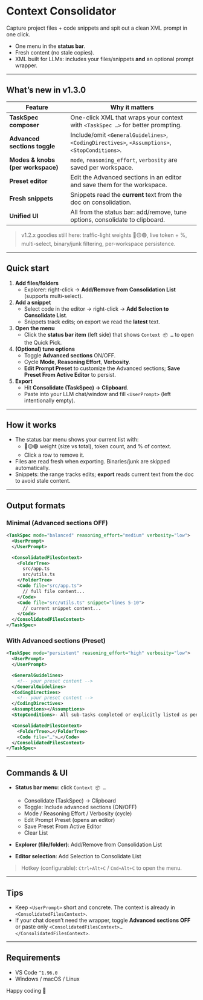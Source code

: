 # Context Consolidator

Capture project files + code snippets and spit out a clean XML prompt in one click.

- One menu in the **status bar**.
- Fresh content (no stale copies).
- XML built for LLMs: includes your files/snippets **and** an optional prompt wrapper.

---

## What’s new in v1.3.0

| Feature                           | Why it matters                                                                                 |
| --------------------------------- | ---------------------------------------------------------------------------------------------- |
| **TaskSpec composer**             | One-click XML that wraps your context with `<TaskSpec …>` for better prompting.                |
| **Advanced sections toggle**      | Include/omit `<GeneralGuidelines>`, `<CodingDirectives>`, `<Assumptions>`, `<StopConditions>`. |
| **Modes & knobs (per workspace)** | `mode`, `reasoning_effort`, `verbosity` are saved per workspace.                               |
| **Preset editor**                 | Edit the Advanced sections in an editor and save them for the workspace.                       |
| **Fresh snippets**                | Snippets read the **current** text from the doc on consolidation.                              |
| **Unified UI**                    | All from the status bar: add/remove, tune options, consolidate to clipboard.                   |

> v1.2.x goodies still here: traffic-light weights 🔴🟡🟢, live token + %, multi-select, binary/junk filtering, per-workspace persistence.

---

## Quick start

1. **Add files/folders**
   - Explorer: right-click → **Add/Remove from Consolidation List** (supports multi-select).
2. **Add a snippet**
   - Select code in the editor → right-click → **Add Selection to Consolidate List**.
   - Snippets track edits; on export we read the **latest** text.
3. **Open the menu**
   - Click the **status bar item** (left side) that shows `Context 📦 …` to open the Quick Pick.
4. **(Optional) tune options**
   - Toggle **Advanced sections** ON/OFF.
   - Cycle **Mode**, **Reasoning Effort**, **Verbosity**.
   - **Edit Prompt Preset** to customize the Advanced sections; **Save Preset From Active Editor** to persist.
5. **Export**
   - Hit **Consolidate (TaskSpec) → Clipboard**.
   - Paste into your LLM chat/window and fill `<UserPrompt>` (left intentionally empty).

---

## How it works

- The status bar menu shows your current list with:
  - 🔴🟡🟢 weight (size vs total), token count, and % of context.
  - Click a row to remove it.
- Files are read fresh when exporting. Binaries/junk are skipped automatically.
- Snippets: the range tracks edits; **export** reads current text from the doc to avoid stale content.

---

## Output formats

### Minimal (Advanced sections OFF)

```xml
<TaskSpec mode="balanced" reasoning_effort="medium" verbosity="low">
  <UserPrompt>
  </UserPrompt>

  <ConsolidatedFilesContext>
    <FolderTree>
      src/app.ts
      src/utils.ts
    </FolderTree>
    <Code file="src/app.ts">
      // full file content...
    </Code>
    <Code file="src/utils.ts" snippet="lines 5-10">
      // current snippet content...
    </Code>
  </ConsolidatedFilesContext>
</TaskSpec>
```

### With Advanced sections (Preset)

```xml
<TaskSpec mode="persistent" reasoning_effort="high" verbosity="low">
  <UserPrompt>
  </UserPrompt>

  <GeneralGuidelines>
    <!-- your preset content -->
  </GeneralGuidelines>
  <CodingDirectives>
    <!-- your preset content -->
  </CodingDirectives>
  <Assumptions></Assumptions>
  <StopConditions>- All sub-tasks completed or explicitly listed as pending.</StopConditions>

  <ConsolidatedFilesContext>
    <FolderTree>…</FolderTree>
    <Code file="…">…</Code>
  </ConsolidatedFilesContext>
</TaskSpec>
```

---

## Commands & UI

- **Status bar menu**: click `Context 📦 …`

  - Consolidate (TaskSpec) → Clipboard
  - Toggle: Include advanced sections (ON/OFF)
  - Mode / Reasoning Effort / Verbosity (cycle)
  - Edit Prompt Preset (opens an editor)
  - Save Preset From Active Editor
  - Clear List

- **Explorer (file/folder)**: Add/Remove from Consolidation List
- **Editor selection**: Add Selection to Consolidate List

> Hotkey (configurable): `Ctrl+Alt+C` / `Cmd+Alt+C` to open the menu.

---

## Tips

- Keep `<UserPrompt>` short and concrete. The context is already in `<ConsolidatedFilesContext>`.
- If your chat doesn’t need the wrapper, toggle **Advanced sections OFF** or paste only `<ConsolidatedFilesContext>…</ConsolidatedFilesContext>`.

---

## Requirements

- VS Code `^1.96.0`
- Windows / macOS / Linux

Happy coding 🚀
